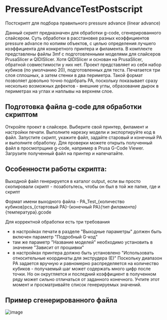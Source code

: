 # PressureAdvanceTestPostscript
Постскрипт для подбора правильного pressure advance (linear advance)

Данный скрипт предназначен для обработки g-code, сгенерированного слайсером. Суть обработки в расстановке  разных коэффициентов pressure advance по копиям объектов, с целью определения лучшего коэффициента для конкретного принтера и филамента.
В комплекте представлены файлы 3mf с подготовленными моделями для слайсеров PrusaSlicer и QIDISlicer. Хотя QIDISlicer и основан на PrusaSlicer, обратной совместимости у них нет.
Проект представляет из себя набор кубиков (по умолчанию 20), подготовленных для теста. Печатается три слоя сплошных, а затем стенки в два периметра. Такой формат позволяет довольно точно подобрать PA, поскольку показывает сразу несколько возможных дефектов - внешние углы, образование дырок в периметрах на углах и наплывы на верхнем слое.

## Подготовка файла g-code для обработки скриптом
Откройте проект в слайсере. Выберите свой принтер, филамент и настройки печати. Выполните нарезку модели и экспортируйте код в файл. 
Запустите скрипт, укажите файл, задайте старовый и конечный PA и выполните обработку. Для проверки можете открыть полученный файл в просмотрщике g-code, например в Prusa G-Code Viewer.
Загрузите полученный файл на принтер и напечатайте.

## Особенности работы скрипта:
Выходной файл генерируется в каталог output, если вы просто скопировали скрипт - позаботьтесь, чтобы он был в той же папке, где и скрипт

Формат имени выходного файла - PA_Test_{количество кубиков}pcs_{стартовый PA}-{конечный PA}_{тип филамента}_{температура}.gcode

Для корректной обработки есть три требования
* в настройках печати в разделе "Выходные параметры" должен быть включен параметр "Подробный G-код"
* там же параметр "Название моделей" необходимо установить в значение "Зависит от прошивки"
* в настройках принтера должно быть установлено "Использовать относительные координаты для экструдера (Е)"
Поскольку диапазон PA задается вручную и равномерно распределяется на количество кубиков - получаемый шаг может содержать много цифр после точки. Но он округляется и последний коэффициент в полученном ряду может сильно отличаться от заданного конечного. Учтите этот момент и просматривайте список генерируемых значений.

## Пример сгенерированного файла

![image](https://github.com/user-attachments/assets/6acffdad-f4d7-464c-a074-96d842665527)
